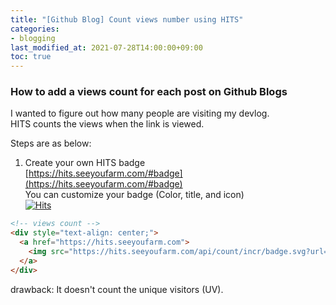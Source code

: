 ```yaml
---
title: "[Github Blog] Count views number using HITS"
categories:
- blogging
last_modified_at: 2021-07-28T14:00:00+09:00
toc: true
---
```

### How to add a views count for each post on Github Blogs

I wanted to figure out how many people are visiting my devlog. <br>
HITS counts the views when the link is viewed.

Steps are as below:

1. Create your own HITS badge <br>
    [https://hits.seeyoufarm.com/#badge](https://hits.seeyoufarm.com/#badge) <br>
    You can customize your badge (Color, title, and icon) <br>
	    [![Hits](https://hits.seeyoufarm.com/api/count/incr/badge.svg?url=https%3A%2F%2Fyelee20.github.io%2Fhit-counter&count_bg=%23606753&title_bg=%236258EA&icon=tapas.svg&icon_color=%23FFFFFF&title=WELCOME&edge_flat=false)](https://hits.seeyoufarm.com) <br>    

~~~ html
<!-- views count -->
<div style="text-align: center;">
  <a href="https://hits.seeyoufarm.com">
    <img src="https://hits.seeyoufarm.com/api/count/incr/badge.svg?url=https%3A%2F%2Fyelee20.github.io%2Fhit-counter&count_bg=%23606753&title_bg=%236258EA&icon=tapas.svg&icon_color=%23FFFFFF&title=WELCOME&edge_flat=false"/>
  </a>
</div> 
~~~

drawback: It doesn't count the unique visitors (UV).